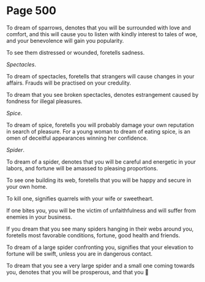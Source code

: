 # Page 500
To dream of sparrows, denotes that you will be surrounded with love
and comfort, and this will cause you to listen with kindly interest
to tales of woe, and your benevolence will gain you popularity.


To see them distressed or wounded, foretells sadness.


_Spectacles_.


To dream of spectacles, foretells that strangers will cause changes
in your affairs. Frauds will be practised on your credulity.


To dream that you see broken spectacles, denotes estrangement
caused by fondness for illegal pleasures.


_Spice_.


To dream of spice, foretells you will probably damage your own reputation
in search of pleasure. For a young woman to dream of eating spice,
is an omen of deceitful appearances winning her confidence.


_Spider_.


To dream of a spider, denotes that you will be careful and energetic
in your labors, and fortune will be amassed to pleasing proportions.


To see one building its web, foretells that you will be happy
and secure in your own home.


To kill one, signifies quarrels with your wife or sweetheart.


If one bites you, you will be the victim of unfaithfulness and will suffer
from enemies in your business.


If you dream that you see many spiders hanging in their webs around you,
foretells most favorable conditions, fortune, good health and friends.


To dream of a large spider confronting you, signifies that your elevation
to fortune will be swift, unless you are in dangerous contact.


To dream that you see a very large spider and a small one coming
towards you, denotes that you will be prosperous, and that you
